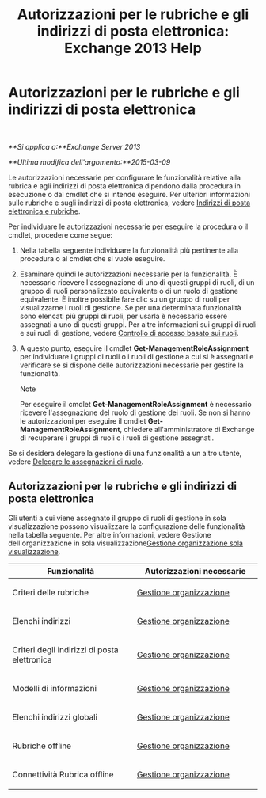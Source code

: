 ﻿---
title: 'Autorizzazioni per le rubriche e gli indirizzi di posta elettronica: Exchange 2013 Help'
TOCTitle: Autorizzazioni per le rubriche e gli indirizzi di posta elettronica
ms:assetid: 1c1de09d-16ef-4424-9bfb-eb7edffbc8c2
ms:mtpsurl: https://technet.microsoft.com/it-it/library/JJ150492(v=EXCHG.150)
ms:contentKeyID: 50480166
ms.date: 05/22/2018
mtps_version: v=EXCHG.150
ms.translationtype: MT
---

# Autorizzazioni per le rubriche e gli indirizzi di posta elettronica

 

_**Si applica a:**Exchange Server 2013_

_**Ultima modifica dell'argomento:**2015-03-09_

Le autorizzazioni necessarie per configurare le funzionalità relative alla rubrica e agli indirizzi di posta elettronica dipendono dalla procedura in esecuzione o dal cmdlet che si intende eseguire. Per ulteriori informazioni sulle rubriche e sugli indirizzi di posta elettronica, vedere [Indirizzi di posta elettronica e rubriche](email-addresses-and-address-books-exchange-2013-help.md).

Per individuare le autorizzazioni necessarie per eseguire la procedura o il cmdlet, procedere come segue:

1.  Nella tabella seguente individuare la funzionalità più pertinente alla procedura o al cmdlet che si vuole eseguire.

2.  Esaminare quindi le autorizzazioni necessarie per la funzionalità. È necessario ricevere l'assegnazione di uno di questi gruppi di ruoli, di un gruppo di ruoli personalizzato equivalente o di un ruolo di gestione equivalente. È inoltre possibile fare clic su un gruppo di ruoli per visualizzarne i ruoli di gestione. Se per una determinata funzionalità sono elencati più gruppi di ruoli, per usarla è necessario essere assegnati a uno di questi gruppi. Per altre informazioni sui gruppi di ruoli e sui ruoli di gestione, vedere [Controllo di accesso basato sui ruoli](understanding-role-based-access-control-exchange-2013-help.md).

3.  A questo punto, eseguire il cmdlet **Get-ManagementRoleAssignment** per individuare i gruppi di ruoli o i ruoli di gestione a cui si è assegnati e verificare se si dispone delle autorizzazioni necessarie per gestire la funzionalità.
    

    > [!NOTE]
    > Per eseguire il cmdlet <STRONG>Get-ManagementRoleAssignment</STRONG> è necessario ricevere l'assegnazione del ruolo di gestione dei ruoli. Se non si hanno le autorizzazioni per eseguire il cmdlet <STRONG>Get-ManagementRoleAssignment</STRONG>, chiedere all'amministratore di Exchange di recuperare i gruppi di ruoli o i ruoli di gestione assegnati.



Se si desidera delegare la gestione di una funzionalità a un altro utente, vedere [Delegare le assegnazioni di ruolo](delegate-role-assignments-exchange-2013-help.md).

## Autorizzazioni per le rubriche e gli indirizzi di posta elettronica

Gli utenti a cui viene assegnato il gruppo di ruoli di gestione in sola visualizzazione possono visualizzare la configurazione delle funzionalità nella tabella seguente. Per altre informazioni, vedere Gestione dell'organizzazione in sola visualizzazione[Gestione organizzazione sola visualizzazione](view-only-organization-management-exchange-2013-help.md).


<table>
<colgroup>
<col style="width: 50%" />
<col style="width: 50%" />
</colgroup>
<thead>
<tr class="header">
<th>Funzionalità</th>
<th>Autorizzazioni necessarie</th>
</tr>
</thead>
<tbody>
<tr class="odd">
<td><p>Criteri delle rubriche</p></td>
<td><p><a href="organization-management-exchange-2013-help.md">Gestione organizzazione</a></p></td>
</tr>
<tr class="even">
<td><p>Elenchi indirizzi</p></td>
<td><p><a href="organization-management-exchange-2013-help.md">Gestione organizzazione</a></p></td>
</tr>
<tr class="odd">
<td><p>Criteri degli indirizzi di posta elettronica</p></td>
<td><p><a href="organization-management-exchange-2013-help.md">Gestione organizzazione</a></p></td>
</tr>
<tr class="even">
<td><p>Modelli di informazioni</p></td>
<td><p><a href="organization-management-exchange-2013-help.md">Gestione organizzazione</a></p></td>
</tr>
<tr class="odd">
<td><p>Elenchi indirizzi globali</p></td>
<td><p><a href="organization-management-exchange-2013-help.md">Gestione organizzazione</a></p></td>
</tr>
<tr class="even">
<td><p>Rubriche offline</p></td>
<td><p><a href="organization-management-exchange-2013-help.md">Gestione organizzazione</a></p></td>
</tr>
<tr class="odd">
<td><p>Connettività Rubrica offline</p></td>
<td><p><a href="organization-management-exchange-2013-help.md">Gestione organizzazione</a></p></td>
</tr>
</tbody>
</table>

